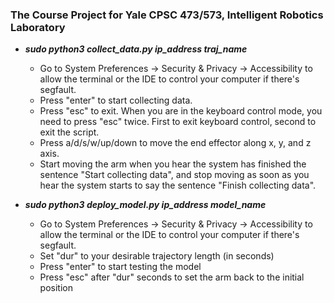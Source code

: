 ### The Course Project for Yale CPSC 473/573, Intelligent Robotics Laboratory

- ***sudo python3 collect_data.py ip_address traj_name***
    - Go to System Preferences -> Security & Privacy -> Accessibility to allow the terminal or the IDE to control your computer if there's segfault.
    - Press "enter" to start collecting data.
    - Press "esc" to exit. When you are in the keyboard control mode, you need to press "esc" twice. First to exit keyboard control, second to exit the script.
    - Press a/d/s/w/up/down to move the end effector along x, y, and z axis.
    - Start moving the arm when you hear the system has finished the sentence "Start collecting data", and stop moving as soon as you hear the system starts to say the sentence "Finish collecting data".

- ***sudo python3 deploy_model.py ip_address model_name***
    - Go to System Preferences -> Security & Privacy -> Accessibility to allow the terminal or the IDE to control your computer if there's segfault.
    - Set "dur" to your desirable trajectory length (in seconds)
    - Press "enter" to start testing the model
    - Press "esc" after "dur" seconds to set the arm back to the initial position